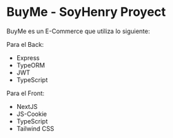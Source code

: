 # BuyMe - SoyHenry Proyect

BuyMe es un E-Commerce que utiliza lo siguiente:

Para el Back:

- Express
- TypeORM
- JWT
- TypeScript

Para el Front:

- NextJS
- JS-Cookie
- TypeScript
- Tailwind CSS
